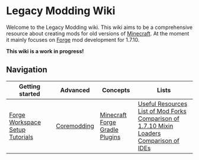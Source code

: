 # Legacy Modding Wiki

Welcome to the Legacy Modding wiki. This wiki aims to be a comprehensive resource about creating mods for old versions of [Minecraft](minecraft.md). At the moment it mainly focuses on [Forge](minecraft-forge.md) mod development for 1.7.10.

**This wiki is a work in progress!**

## Navigation

| Getting started | Advanced | Concepts | Lists |
| --- | --- | --- | --- |
| [Forge Workspace Setup](forge-workspace-setup.md)<br>[Tutorials](tutorials.md) | [Coremodding](coremodding.md) | [Minecraft Forge](minecraft-forge.md)<br>[Gradle Plugins](gradle-plugins.md) | [Useful Resources](useful-resources.md)<br>[List of Mod Forks](list-of-mod-forks.md)<br>[Comparison of 1.7.10 Mixin Loaders](comparison-of-1.7.10-mixin-loaders.md)<br>[Comparison of IDEs](comparison-of-ides.md) |
